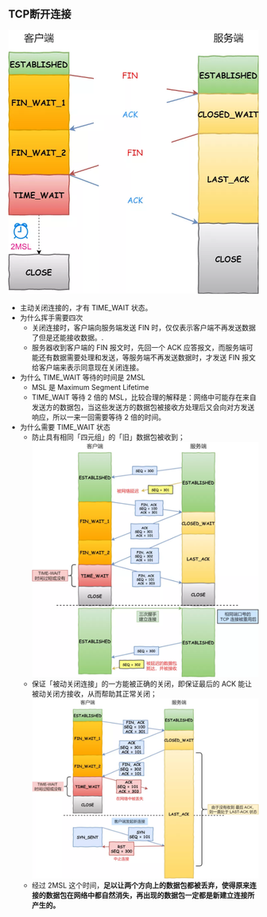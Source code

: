 ## TCP断开连接
![9](./image/9.webp)
- 主动关闭连接的，才有 TIME_WAIT 状态。
- 为什么挥手需要四次
  - 关闭连接时，客户端向服务端发送 FIN 时，仅仅表示客户端不再发送数据了但是还能接收数据。.
  - 服务器收到客户端的 FIN 报文时，先回一个 ACK 应答报文，而服务端可能还有数据需要处理和发送，等服务端不再发送数据时，才发送 FIN 报文给客户端来表示同意现在关闭连接。
- 为什么 TIME_WAIT 等待的时间是 2MSL
  - MSL 是 Maximum Segment Lifetime
  - TIME_WAIT 等待 2 倍的 MSL，比较合理的解释是：网络中可能存在来自发送方的数据包，当这些发送方的数据包被接收方处理后又会向对方发送响应，所以一来一回需要等待 2 倍的时间。
- 为什么需要 TIME_WAIT 状态
  - 防止具有相同「四元组」的「旧」数据包被收到；
  ![10](./image/10.webp)
  - 保证「被动关闭连接」的一方能被正确的关闭，即保证最后的 ACK 能让被动关闭方接收，从而帮助其正常关闭；
  ![11](./image/11.webp)
  - 经过 2MSL 这个时间，**足以让两个方向上的数据包都被丢弃，使得原来连接的数据包在网络中都自然消失，再出现的数据包一定都是新建立连接所产生的。**